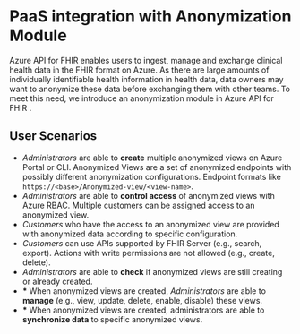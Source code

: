 # PaaS integration with Anonymization Module

Azure API for FHIR enables users to ingest, manage and exchange clinical health data in the FHIR format on Azure. As there are large amounts of individually identifiable health information in health data, data owners may want to anonymize these data before exchanging them with other teams. To meet this need, we introduce an anonymization module in Azure API for FHIR .

## User Scenarios
- _Administrators_ are able to **create** multiple anonymized views on Azure Portal or CLI. Anonymized Views are a set of anonymized endpoints with possibly different anonymization configurations. Endpoint formats like `https://<base>/Anonymized-view/<view-name>`. 
- _Administrators_ are able to **control access** of anonymized views with Azure RBAC.
Multiple customers can be assigned access to an anonymized view.
- _Customers_ who have the access to an anonymized view are provided with anonymized data according to specific configuration.
- _Customers_ can use APIs supported by FHIR Server (e.g., search, export). Actions with write permissions are not allowed (e.g., create, delete).
- _Administrators_ are able to **check** if anonymized views are still creating or already created.
- **\*** When anonymized views are created, _Administrators_ are able to **manage** (e.g., view, update, delete, enable, disable) these views.
- **\*** When anonymized views are created, administrators are able to **synchronize data** to specific anonymized views.


